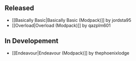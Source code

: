 ## Released
- [[Basically Basic|Basically Basic (Modpack)]] by jordsta95
- [[Overload|Overload (Modpack)]] by qazplm601

## In Developement
- [[Endeavour|Endeavour (Modpack)]] by thephoenixlodge